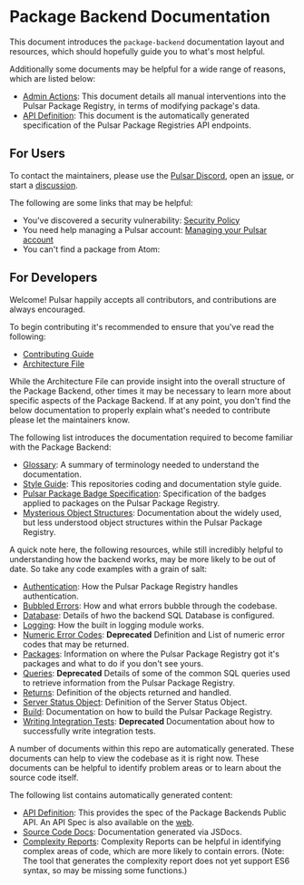 # Package Backend Documentation

This document introduces the `package-backend` documentation layout and resources, which should hopefully guide you to what's most helpful.

Additionally some documents may be helpful for a wide range of reasons, which are listed below:

  * [Admin Actions](./reference/Admin_Actions.md): This document details all manual interventions into the Pulsar Package Registry, in terms of modifying package's data.
  * [API Definition](./reference/API_Definition.md): This document is the automatically generated specification of the Pulsar Package Registries API endpoints.

## For Users

To contact the maintainers, please use the [Pulsar Discord](https://discord.gg/7aEbB9dGRT), open an [issue](https://github.com/pulsar-edit/package-backend/issues), or start a [discussion](https://github.com/orgs/pulsar-edit/discussions).

The following are some links that may be helpful:

  * You've discovered a security vulnerability: [Security Policy](https://github.com/pulsar-edit/package-backend/security/policy)
  * You need help managing a Pulsar account: [Managing your Pulsar account](./reference/manage_pulsar_account.md)
  * You can't find a package from Atom: []()

## For Developers

Welcome! Pulsar happily accepts all contributors, and contributions are always encouraged.

To begin contributing it's recommended to ensure that you've read the following:

  * [Contributing Guide](../../CONTRIBUTING.md)
  * [Architecture File](../../ARCHITECTURE.md)

While the Architecture File can provide insight into the overall structure of the Package Backend, other times it may be necessary to learn more about specific aspects of the Package Backend. If at any point, you don't find the below documentation to properly explain what's needed to contribute please let the maintainers know.

The following list introduces the documentation required to become familiar with the Package Backend:

  * [Glossary](./reference/glossary.md): A summary of terminology needed to understand the documentation.
  * [Style Guide](./reference/style_guide.md): This repositories coding and documentation style guide.
  * [Pulsar Package Badge Specification](./reference/badge_spec.md): Specification of the badges applied to packages on the Pulsar Package Registry.
  * [Mysterious Object Structures](./reference/structures.md): Documentation about the widely used, but less understood object structures within the Pulsar Package Registry.

A quick note here, the following resources, while still incredibly helpful to understanding how the backend works, may be more likely to be out of date. So take any code examples with a grain of salt:

  * [Authentication](./reference/auth.md): How the Pulsar Package Registry handles authentication.
  * [Bubbled Errors](./reference/bubbled_errors.md): How and what errors bubble through the codebase.
  * [Database](./reference/database.md): Details of hwo the backend SQL Database is configured.
  * [Logging](./reference/logging.md): How the built in logging module works.
  * [Numeric Error Codes](./reference/numeric_error_codes.md): **Deprecated** Definition and List of numeric error codes that may be returned.
  * [Packages](./reference/packages.md): Information on where the Pulsar Package Registry got it's packages and what to do if you don't see yours.
  * [Queries](./reference/queries.md): **Deprecated** Details of some of the common SQL queries used to retrieve information from the Pulsar Package Registry.
  * [Returns](./reference/returns.md): Definition of the objects returned and handled.
  * [Server Status Object](./reference/server_status_object.md): Definition of the Server Status Object.
  * [Build](./build.md): Documentation on how to build the Pulsar Package Registry.
  * [Writing Integration Tests](./writingIntegrationTests.md): **Deprecated** Documentation about how to successfully write integration tests.

A number of documents within this repo are automatically generated. These documents can help to view the codebase as it is right now. These documents can be helpful to identify problem areas or to learn about the source code itself.

The following list contains automatically generated content:

  * [API Definition](./reference/API_Definition.md): This provides the spec of the Package Backends Public API. An API Spec is also available on the [web](https://api.pulsar-edit.dev/swagger-ui/).
  * [Source Code Docs](./reference/Source_Documentation.md): Documentation generated via JSDocs.
  * [Complexity Reports](./resources/complexity-report.md): Complexity Reports can be helpful in identifying complex areas of code, which are more likely to contain errors. (Note: The tool that generates the complexity report does not yet support ES6 syntax, so may be missing some functions.)
